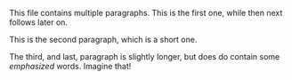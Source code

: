 This file contains multiple paragraphs. This is the first one, while then next
follows later on.

This is the second paragraph, which is a short one.

The third, and last, paragraph is slightly longer, but does do contain some
*emphasized* words. Imagine that!
